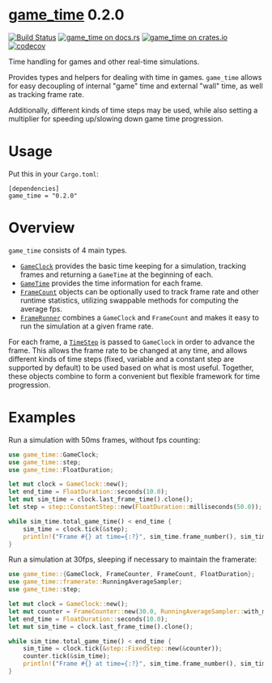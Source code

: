 [game_time](https://docs.rs/game_time) 0.2.0
======================
[![Build Status](https://travis-ci.org/tylerreisinger/rust-game-time.svg?branch=master)](https://travis-ci.org/tylerreisinger/rust-game-time)
[![game_time on docs.rs][docsrs-image]][docsrs]
[![game_time on crates.io][crates-image]][crates]
[![codecov](https://codecov.io/gh/tylerreisinger/rust-game-time/branch/master/graph/badge.svg)](https://codecov.io/gh/tylerreisinger/rust-game-time)

[docsrs-image]: https://docs.rs/game_time/badge.svg
[docsrs]: https://docs.rs/game_time/0.2.0/
[crates-image]: https://img.shields.io/crates/v/game_time.svg
[crates]: https://crates.io/crates/game_time


Time handling for games and other real-time simulations.

Provides types and helpers for dealing with time in games. `game_time` allows for
easy decoupling of internal "game" time and external "wall" time, as well as tracking
frame rate.

Additionally, different kinds of time steps may be used, while also setting a multiplier
for speeding up/slowing down game time progression.

# Usage
Put this in your `Cargo.toml`:

```toml,ignore
[dependencies]
game_time = "0.2.0"
```

# Overview

`game_time` consists of 4 main types.

- [`GameClock`](clock/struct.GameClock.html) provides the basic time keeping for a simulation,
  tracking frames and returning a `GameTime` at the beginning of each.
- [`GameTime`](clock/struct.GameTime.html) provides the time information for each frame.
- [`FrameCount`](framerate/counter/struct.FrameCount.html) objects can be optionally used to track
  frame rate and other runtime statistics, utilizing swappable methods for computing the
  average fps.
- [`FrameRunner`](runner/struct.FrameRunner.html) combines a `GameClock` and `FrameCount` and
  makes it easy to run the simulation at a given frame rate.

For each frame, a [`TimeStep`](step/trait.TimeStep.html) is passed to `GameClock` in order
to advance the frame. This allows the frame rate to be changed at any time, and allows different
kinds of time steps (fixed, variable and a constant step are supported by default) to be used
based on what is most useful. Together, these objects combine to form a convenient but
flexible framework for time progression.

# Examples

Run a simulation with 50ms frames, without fps counting:

```rust
use game_time::GameClock;
use game_time::step;
use game_time::FloatDuration;

let mut clock = GameClock::new();
let end_time = FloatDuration::seconds(10.0);
let mut sim_time = clock.last_frame_time().clone();
let step = step::ConstantStep::new(FloatDuration::milliseconds(50.0));

while sim_time.total_game_time() < end_time {
    sim_time = clock.tick(&step);
    println!("Frame #{} at time={:?}", sim_time.frame_number(), sim_time.total_game_time());
}
```

Run a simulation at 30fps, sleeping if necessary to maintain the framerate:

```rust
use game_time::{GameClock, FrameCounter, FrameCount, FloatDuration};
use game_time::framerate::RunningAverageSampler;
use game_time::step;

let mut clock = GameClock::new();
let mut counter = FrameCounter::new(30.0, RunningAverageSampler::with_max_samples(60));
let end_time = FloatDuration::seconds(10.0);
let mut sim_time = clock.last_frame_time().clone();

while sim_time.total_game_time() < end_time {
    sim_time = clock.tick(&step::FixedStep::new(&counter));
    counter.tick(&sim_time);
    println!("Frame #{} at time={:?}", sim_time.frame_number(), sim_time.total_game_time());
}
```


